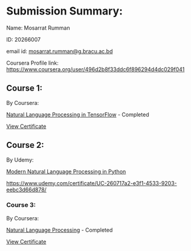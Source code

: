 # Submission Summary:

Name: Mosarrat Rumman

ID: 20266007

email id: mosarrat.rumman@g.bracu.ac.bd

Coursera Profile link: https://www.coursera.org/user/496d2b8f33ddc6f896294d4dc029f041

## Course 1: 

By Coursera:

[Natural Language Processing in TensorFlow](https://www.coursera.org/learn/natural-language-processing-tensorflow/home/welcome)  - Completed

[View Certificate](https://www.coursera.org/account/accomplishments/records/7YDKNBTB9SDY)

## Course 2:

By Udemy:

[Modern Natural Language Processing in Python](https://www.udemy.com/course/modern-nlp/)

https://www.udemy.com/certificate/UC-260717a2-e3f1-4533-9203-eebc3d66d878/

### Course 3: 

By Coursera:

[Natural Language Processing](https://www.coursera.org/learn/language-processing/home/welcome) - Completed

[View Certificate](https://www.coursera.org/account/accomplishments/records/UMFX7ZYSHY5N)

